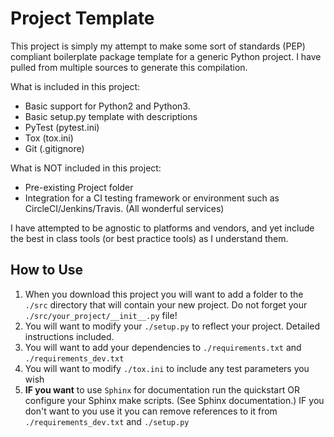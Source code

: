 # Project Template #

This project is simply my attempt to make some sort of standards (PEP) compliant boilerplate package template for a 
generic Python project.  I have pulled from multiple sources to generate this compilation.

What is included in this project:

* Basic support for Python2 and Python3.  
* Basic setup.py template with descriptions
* PyTest (pytest.ini)
* Tox (tox.ini)
* Git (.gitignore)

What is NOT included in this project:

* Pre-existing Project folder
* Integration for a CI testing framework or environment such as CircleCI/Jenkins/Travis. (All wonderful services)

I have attempted to be agnostic to platforms and vendors, and yet include the best in class tools 
(or best practice tools) as I understand them.

## How to Use ##

1. When you download this project you will want to add a folder to the `./src` directory that will contain your new
project. Do not forget your `./src/your_project/__init__.py` file!
1. You will want to modify your `./setup.py` to reflect your project. Detailed instructions included.
1. You will want to add your dependencies to `./requirements.txt` and `./requirements_dev.txt`
1. You will want to modify `./tox.ini` to include any test parameters you wish
1. **IF you want** to use `Sphinx` for documentation run the quickstart OR configure your Sphinx make scripts. (See Sphinx documentation.) IF you don't want to you use it you can remove references to it from `./requirements_dev.txt` and `./setup.py`


